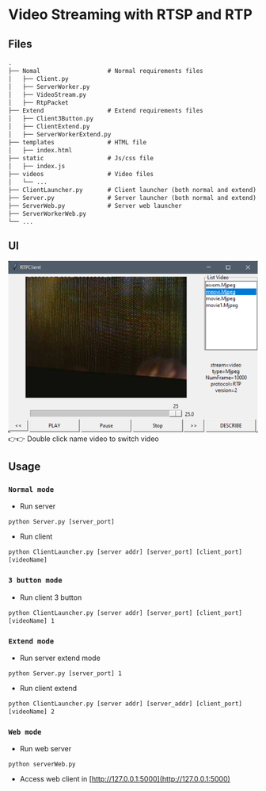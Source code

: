 # Video Streaming with RTSP and RTP

## Files
```
.
├── Nomal                   # Normal requirements files
│   ├── Client.py           
│   ├── ServerWorker.py
│   ├── VideoStream.py
│   ├── RtpPacket
├── Extend                  # Extend requirements files
│   ├── Client3Button.py
│   ├── ClientExtend.py
│   ├── ServerWorkerExtend.py
├── templates               # HTML file
│   ├── index.html            
├── static                  # Js/css file
│   ├── index.js              
├── videos                  # Video files
│   └── ...
├── ClientLauncher.py       # Client launcher (both normal and extend)
├── Server.py               # Server launcher (both normal and extend)
├── ServerWeb.py            # Server web launcher
├── ServerWorkerWeb.py
└── ...   
```
## UI
![](images/extend.png)
👉👉 Double click name video to switch video
## Usage
### `Normal mode`
- Run server
```
python Server.py [server_port]
```
- Run client
```
python ClientLauncher.py [server addr] [server_port] [client_port] [videoName]
```
### `3 button mode`
- Run client 3 button
```
python ClientLauncher.py [server addr] [server_port] [client_port] [videoName] 1
```
### `Extend mode`
- Run server extend mode
```
python Server.py [server_port] 1
```
- Run client extend
```
python ClientLauncher.py [server addr] [server_addr] [client_port] [videoName] 2
```
### `Web mode`
- Run web server
```
python serverWeb.py
```
- Access web client in [http://127.0.0.1:5000](http://127.0.0.1:5000)

